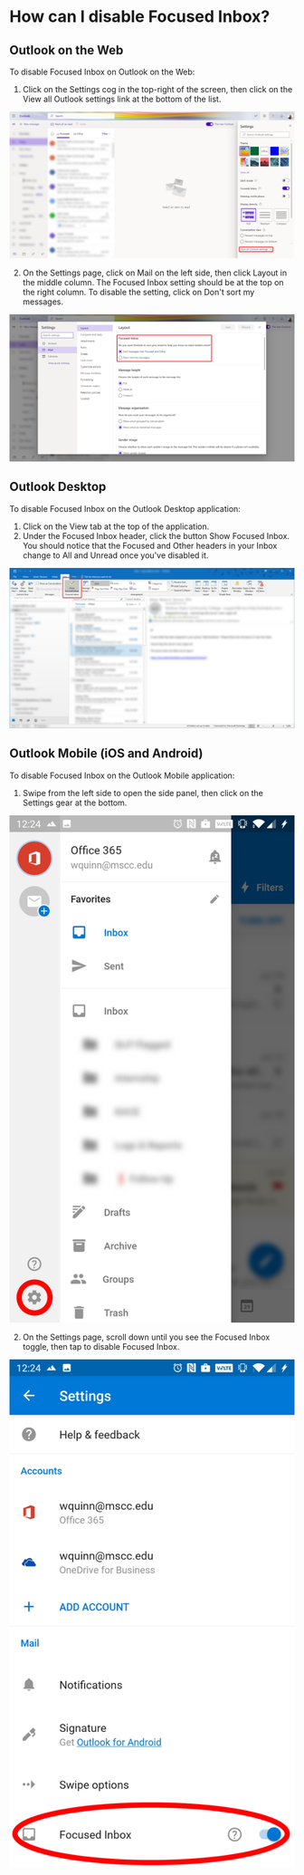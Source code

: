 [author]:        <> (William Quinn)
[last modified]: <> (2020-10-12)
[revision]:      <> (1)

# How can I disable Focused Inbox?

## Outlook on the Web

To disable Focused Inbox on Outlook on the Web:

  1. Click on the Settings cog  in the top-right of the screen, then click on the View all Outlook settings link at the bottom of the list.

  ![](./img/1U5MKS99NKcNSpEvjLrKNBQXLr96LEMisQ.png)

  2. On the Settings page, click on Mail on the left side, then click Layout in the middle column. The Focused Inbox setting should be at the top on the right column. To disable the setting, click on Don't sort my messages.

  ![](./img/KnPVglIGC-v0awvfPQsMNG2RK3DuiCTLJg.png)

## Outlook Desktop

To disable Focused Inbox on the Outlook Desktop application:

  1. Click on the View tab at the top of the application.
  2. Under the Focused Inbox header, click the button Show Focused Inbox. You should notice that the Focused and Other headers in your Inbox change to All and Unread once you've disabled it.

  ![](./img/h2ytqgy7KiiaWvXF0D8mSntMLsmvCGrd6w.png)

## Outlook Mobile (iOS and Android)

To disable Focused Inbox on the Outlook Mobile application:

  1. Swipe from the left side to open the side panel, then click on the Settings gear at the bottom.

  ![](./img/12AgRRaAqVm5WCp2OchlEqz_AnHYB298YA.png)

  2. On the Settings page, scroll down until you see the Focused Inbox toggle, then tap to disable Focused Inbox.

  ![](./img/onz86FTyEuJx-iraG2kehjK8Th-YbwWG7w.png)

